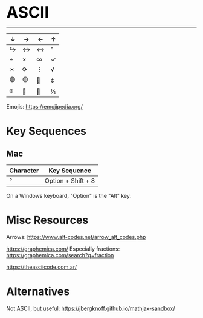 **<span style="font-size:3em;color:black">ASCII</span>**
***

| ↓ | → | ← | ↑ |
| ----------- | ----------- | ----------- | ----------- |
| ↪ | ↔ | ↔ | ° |
| ÷ | × | ∞ | ✓ |
| ✗ | ⟳ | ⋮ | √ |
| 🟢 | 🟡 | 🔴 | ¢ |
| ® | 🏒 | 🍺 | ½ |

Emojis: https://emojipedia.org/

# Key Sequences

## Mac

| Character   | Key Sequence |
| ----------- | ----------- |
| ° | Option + Shift + 8 |

On a Windows keyboard, "Option" is the "Alt" key.

# Misc Resources

   Arrows: https://www.alt-codes.net/arrow_alt_codes.php

   https://graphemica.com/   Especially fractions: https://graphemica.com/search?q=fraction
   
   https://theasciicode.com.ar/


# Alternatives

Not ASCII, but useful: https://jbergknoff.github.io/mathjax-sandbox/

